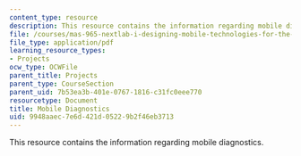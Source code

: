 ```yaml
---
content_type: resource
description: This resource contains the information regarding mobile diagnostics.
file: /courses/mas-965-nextlab-i-designing-mobile-technologies-for-the-next-billion-users-fall-2008/9948aaec7e6d421d05229b2f46eb3713_MITMAS_965F08_moca_m4.pdf
file_type: application/pdf
learning_resource_types:
- Projects
ocw_type: OCWFile
parent_title: Projects
parent_type: CourseSection
parent_uid: 7b53ea3b-401e-0767-1816-c31fc0eee770
resourcetype: Document
title: Mobile Diagnostics
uid: 9948aaec-7e6d-421d-0522-9b2f46eb3713
---
```

This resource contains the information regarding mobile diagnostics.

